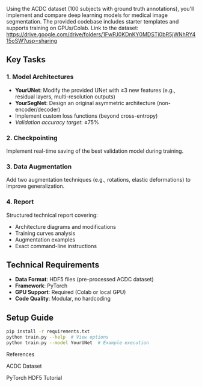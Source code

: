 Using the ACDC dataset (100 subjects with ground truth annotations), you'll implement and compare deep learning models for medical image segmentation. The provided codebase includes starter templates and supports training on GPUs/Colab.
Link to the dataset: https://drive.google.com/drive/folders/1FwPJ0KDnKY0MDSTi0bR5jWNhRY415oSW?usp=sharing
## Key Tasks

### 1. Model Architectures
- **YourUNet**: Modify the provided UNet with ≥3 new features (e.g., residual layers, multi-resolution outputs)
- **YourSegNet**: Design an original asymmetric architecture (non-encoder/decoder)
- Implement custom loss functions (beyond cross-entropy)
- *Validation accuracy target*: ≥75%

### 2. Checkpointing
Implement real-time saving of the best validation model during training.

### 3. Data Augmentation
Add two augmentation techniques (e.g., rotations, elastic deformations) to improve generalization.

### 4. Report
Structured technical report covering:
- Architecture diagrams and modifications
- Training curves analysis
- Augmentation examples
- Exact command-line instructions

## Technical Requirements
- **Data Format**: HDF5 files (pre-processed ACDC dataset)
- **Framework**: PyTorch
- **GPU Support**: Required (Colab or local GPU)
- **Code Quality**: Modular, no hardcoding


## Setup Guide
```bash
pip install -r requirements.txt
python train.py --help  # View options
python train.py --model YourUNet  # Example execution
```

References

ACDC Dataset

PyTorch HDF5 Tutorial
